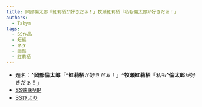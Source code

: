```yaml
---
title: 岡部倫太郎「紅莉栖が好きだぁ！」牧瀬紅莉栖「私も倫太郎が好きだぁ！」
authors:
  - Takym
tags:
  - SS作品
  - 短編
  - ネタ
  - 岡部
  - 紅莉栖
---
```

- 題名：**^岡部倫太郎**「**^紅莉栖**が好きだぁ！」**^牧瀬紅莉栖**「私も&#x200B;**^倫太郎**が好きだぁ！」
- [SS速報VIP](https://ex14.vip2ch.com/test/read.cgi/news4ssnip/1633795451/)
- [SSびより](http://ssbiyori.blog.fc2.com/blog-entry-34017.html)
